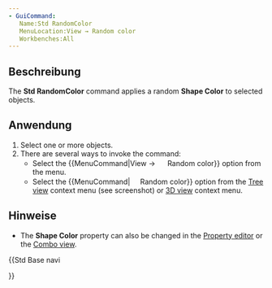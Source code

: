 ```yaml
---
- GuiCommand:
   Name:Std RandomColor
   MenuLocation:View → Random color
   Workbenches:All
---
```


## Beschreibung

The **Std RandomColor** command applies a random **Shape Color** to selected objects.

## Anwendung

1.  Select one or more objects.
2.  There are several ways to invoke the command:
    -   Select the {{MenuCommand|View → <img src="images/Std_RandomColor.svg" width=16px> Random color}} option from the menu.
    -   Select the {{MenuCommand|<img src="images/Std_RandomColor.svg" width=16px> Random color}} option from the [Tree view](Tree_view.md) context menu (see screenshot) or [3D view](3D_view.md) context menu.

## Hinweise

-   The **Shape Color** property can also be changed in the [Property editor](Property_editor.md) or the [Combo view](Combo_view.md).





{{Std Base navi

}}  

